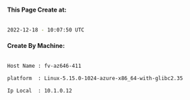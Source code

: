 
   
#### This Page Create at:

```bash

2022-12-18 - 10:07:50 UTC

```

#### Create By Machine:

```bash

Host Name : fv-az646-411

platform  : Linux-5.15.0-1024-azure-x86_64-with-glibc2.35

Ip Local  : 10.1.0.12

```

